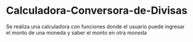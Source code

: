 # Calculadora-Conversora-de-Divisas
Se realiza una calculadora con funciones donde el usuario puede ingresar el monto de una moneda y saber el monto en otra moneda

